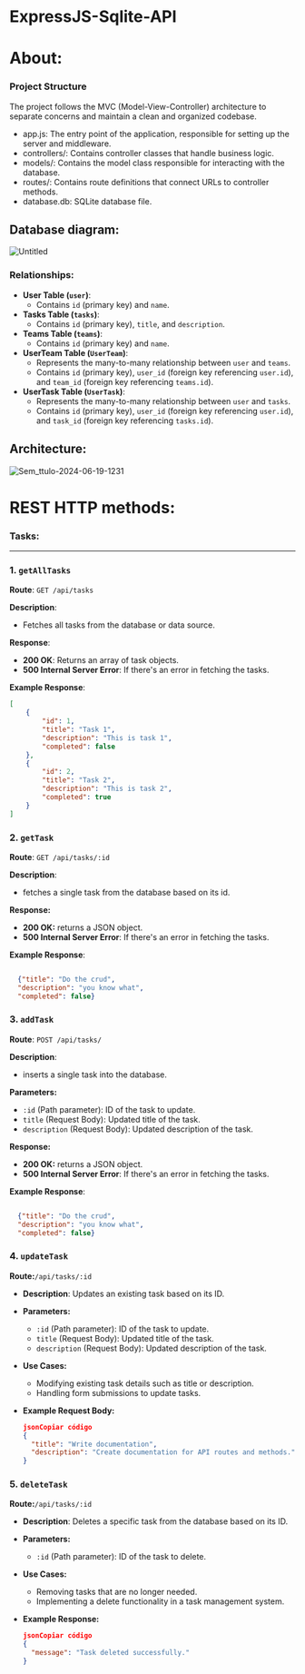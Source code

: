 # ExpressJS-Sqlite-API

# About:

### **Project Structure**

The project follows the MVC (Model-View-Controller) architecture to separate concerns and maintain a clean and organized codebase.

- app.js: The entry point of the application, responsible for setting up the server and middleware.
- controllers/: Contains controller classes that handle business logic.
- models/: Contains the model class responsible for interacting with the database.
- routes/: Contains route definitions that connect URLs to controller methods.
- database.db: SQLite database file.

## Database diagram:
![Untitled](https://github.com/ivangrana/ExpressJS-Sqlite-API/assets/89265428/ba9d7582-2c05-4d2a-91d5-0dcf1959a192)

### Relationships:

- **User Table (`user`)**:
    - Contains `id` (primary key) and `name`.
- **Tasks Table (`tasks`)**:
    - Contains `id` (primary key), `title`, and `description`.
- **Teams Table (`teams`)**:
    - Contains `id` (primary key) and `name`.
- **UserTeam Table (`UserTeam`)**:
    - Represents the many-to-many relationship between `user` and `teams`.
    - Contains `id` (primary key), `user_id` (foreign key referencing `user.id`), and `team_id` (foreign key referencing `teams.id`).
- **UserTask Table (`UserTask`)**:
    - Represents the many-to-many relationship between `user` and `tasks`.
    - Contains `id` (primary key), `user_id` (foreign key referencing `user.id`), and `task_id` (foreign key referencing `tasks.id`).

## Architecture:
![Sem_ttulo-2024-06-19-1231](https://github.com/ivangrana/ExpressJS-Sqlite-API/assets/89265428/fe52c384-f7b8-4365-94df-559ee692a09f)
# REST HTTP methods:

### Tasks:

---

### 1. `getAllTasks`

**Route**: `GET /api/tasks`

**Description**:

- Fetches all tasks from the database or data source.

**Response**:

- **200 OK**: Returns an array of task objects.
- **500 Internal Server Error**: If there's an error in fetching the tasks.

**Example Response**:

```json
[
    {
        "id": 1,
        "title": "Task 1",
        "description": "This is task 1",
        "completed": false
    },
    {
        "id": 2,
        "title": "Task 2",
        "description": "This is task 2",
        "completed": true
    }
]

```

### 2. `getTask`

**Route**: `GET /api/tasks/:id`

**Description**: 

- fetches a single task from the database based on its id.

**Response:**

- **200 OK:** returns a JSON object.
- **500 Internal Server Error**: If there's an error in fetching the tasks.

**Example Response**:

```json

  {"title": "Do the crud",
  "description": "you know what",
  "completed": false}
```

### 3. `addTask`

**Route**: `POST /api/tasks/`

**Description**: 

- inserts a single task into the database.

**Parameters:**

- `:id` (Path parameter): ID of the task to update.
- `title` (Request Body): Updated title of the task.
- `description` (Request Body): Updated description of the task.

**Response:**

- **200 OK:** returns a JSON object.
- **500 Internal Server Error**: If there's an error in fetching the tasks.

**Example Response**:

```json

  {"title": "Do the crud",
  "description": "you know what",
  "completed": false}
```

### 4. `updateTask`

**Route:**`/api/tasks/:id`

- **Description**:  Updates an existing task based on its ID.
- **Parameters:**
    - `:id` (Path parameter): ID of the task to update.
    - `title` (Request Body): Updated title of the task.
    - `description` (Request Body): Updated description of the task.
- **Use Cases:**
    - Modifying existing task details such as title or description.
    - Handling form submissions to update tasks.
- **Example Request Body:**
    
    ```json
    jsonCopiar código
    {
      "title": "Write documentation",
      "description": "Create documentation for API routes and methods."
    }
    
    ```
    

### 5. `deleteTask`

**Route:**`/api/tasks/:id`

- **Description**:  Deletes a specific task from the database based on its ID.
- **Parameters:**
    - `:id` (Path parameter): ID of the task to delete.
- **Use Cases:**
    - Removing tasks that are no longer needed.
    - Implementing a delete functionality in a task management system.
- **Example Response:**
    
    ```json
    jsonCopiar código
    {
      "message": "Task deleted successfully."
    }
    ```
